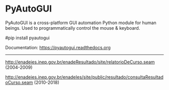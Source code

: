 # PyAutoGUI 

PyAutoGUI is a cross-platform GUI automation Python module for human beings. Used to programmatically control the mouse & keyboard.

#pip install pyautogui

Documentation: https://pyautogui.readthedocs.org

----------------------------------------------------
http://enadeies.inep.gov.br/enadeResultado/site/relatorioDeCurso.seam (2004-2009)

http://enadeies.inep.gov.br/enadeIes/site/public/resultado/consultaResultadoCurso.seam (2010-2018)
